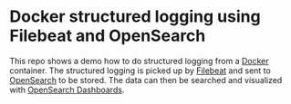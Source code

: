# Docker structured logging using Filebeat and OpenSearch

This repo shows a demo how to do structured logging from a [Docker](https://www.docker.com/) container.
The structured logging is picked up by [Filebeat](https://www.elastic.co/beats/filebeat) and
sent to [OpenSearch](https://opensearch.org/) to be stored.
The data can then be searched and visualized with [OpenSearch Dashboards](https://www.opensearch.org/docs/latest/dashboards/).

